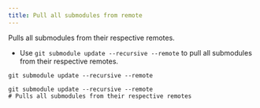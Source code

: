 ```yaml
---
title: Pull all submodules from remote
---
```


Pulls all submodules from their respective remotes.

- Use `git submodule update --recursive --remote` to pull all submodules from their respective remotes.

```shell
git submodule update --recursive --remote
```

```shell
git submodule update --recursive --remote
# Pulls all submodules from their respective remotes
```
